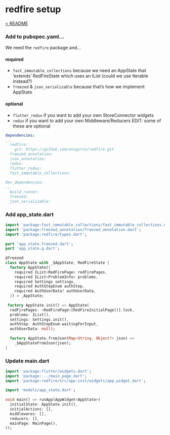 # redfire setup 

[< README](../README.md)

### Add to pubspec.yaml...

We need the `redfire` package and... 

#### required 
- `fast_immutable_collections` because we need an AppState that ‘extends’ RedFireState which uses an IList (could we use Iterable instead?) 
- `freezed` & `json_serializable` because that’s how we implement AppState 

#### optional 

- `flutter_redux` if you want to add your own StoreConnector widgets 
- `redux` if you want to add your own Middleware/Reducers 
EDIT: some of these are optional 

```yml
dependencies:
...
  redfire:
    git: https://github.com/enspyrco/redfire.git
  freezed_annotation:
  json_annotation:
  redux:
  flutter_redux:
  fast_immutable_collections:
 
dev_dependencies:
... 
  build_runner:
  freezed:
  json_serializable:
```

### Add app_state.dart

```Dart
import 'package:fast_immutable_collections/fast_immutable_collections.dart';
import 'package:freezed_annotation/freezed_annotation.dart';
import 'package:redfire/types.dart';
 
part 'app_state.freezed.dart';
part 'app_state.g.dart';
 
@freezed
class AppState with _$AppState, RedFireState {
  factory AppState({
    required IList<RedFirePage> redFirePages,
    required IList<ProblemInfo> problems,
    required Settings settings,
    required AuthStepEnum authStep,
    required AuthUserData? authUserData,
  }) = _AppState;
 
 factory AppState.init() => AppState(
  redFirePages: <RedFirePage>[RedFireInitialPage()].lock,
  problems: IList(),
  settings: Settings.init(),
  authStep: AuthStepEnum.waitingForInput,
  authUserData: null);
 
  factory AppState.fromJson(Map<String, Object?> json) =>
    _$AppStateFromJson(json);
}
```

### Update main.dart 

```Dart
import 'package:flutter/widgets.dart';
import 'package:.../main_page.dart';
import 'package:redfire/src/app-init/widgets/app_widget.dart';
 
import 'models/app_state.dart';
 
void main() => runApp(AppWidget<AppState>(
  initialState: AppState.init(),
  initialActions: [],
  middlewares: [],
  reducers: [],
  mainPage: MainPage(),
));
```